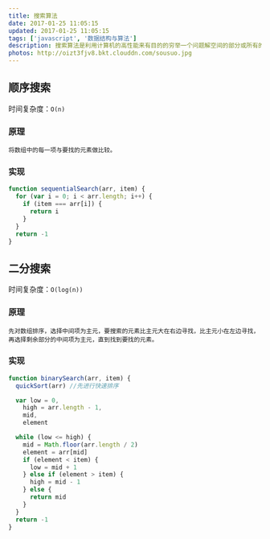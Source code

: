 ```yaml
---
title: 搜索算法
date: 2017-01-25 11:05:15
updated: 2017-01-25 11:05:15
tags: ['javascript', '数据结构与算法']
description: 搜索算法是利用计算机的高性能来有目的的穷举一个问题解空间的部分或所有的可能情况，从而求出问题的解的一种方法。
photos: http://oizt3fjv8.bkt.clouddn.com/sousuo.jpg
---
```


## 顺序搜索

时间复杂度：`O(n)`

### 原理

`将数组中的每一项与要找的元素做比较。`

### 实现

```javascript
function sequentialSearch(arr, item) {
  for (var i = 0; i < arr.length; i++) {
    if (item === arr[i]) {
      return i
    }
  }
  return -1
}
```

## 二分搜索

时间复杂度：`O(log(n))`

### 原理

`先对数组排序，选择中间项为主元，要搜索的元素比主元大在右边寻找，比主元小在左边寻找，再选择剩余部分的中间项为主元，直到找到要找的元素。`

### 实现

```javascript
function binarySearch(arr, item) {
  quickSort(arr) //先进行快速排序

  var low = 0,
    high = arr.length - 1,
    mid,
    element

  while (low <= high) {
    mid = Math.floor(arr.length / 2)
    element = arr[mid]
    if (element < item) {
      low = mid + 1
    } else if (element > item) {
      high = mid - 1
    } else {
      return mid
    }
  }
  return -1
}
```

